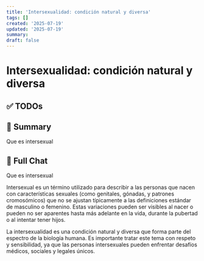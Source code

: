 ```yaml
---
title: 'Intersexualidad: condición natural y diversa'
tags: []
created: '2025-07-19'
updated: '2025-07-19'
summary:
draft: false
---
```


# Intersexualidad: condición natural y diversa

## ✅ TODOs


## 📌 Summary
Que es intersexual

## 🧠 Full Chat


Que es intersexual 



Intersexual es un término utilizado para describir a las personas que nacen con características sexuales (como genitales, gónadas, y patrones cromosómicos) que no se ajustan típicamente a las definiciones estándar de masculino o femenino. Estas variaciones pueden ser visibles al nacer o pueden no ser aparentes hasta más adelante en la vida, durante la pubertad o al intentar tener hijos.

La intersexualidad es una condición natural y diversa que forma parte del espectro de la biología humana. Es importante tratar este tema con respeto y sensibilidad, ya que las personas intersexuales pueden enfrentar desafíos médicos, sociales y legales únicos.